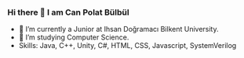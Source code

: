 ### Hi there 👋 I am Can Polat Bülbül
- 🌱 I’m currently a Junior at Ihsan Doğramacı Bilkent University.
- 👯 I’m studying Computer Science.
- Skills: Java, C++, Unity, C#, HTML, CSS, Javascript, SystemVerilog
